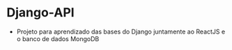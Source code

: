 # Django-API

  - Projeto para aprendizado das bases do Django juntamente ao ReactJS e o banco de dados MongoDB
